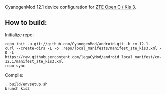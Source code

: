 CyanogenMod 12.1 device configuration for [ZTE Open C / Kis 3](http://konstakang.com/devices/kis3/CM12.1).

How to build:
-------------

Initialize repo:

    repo init -u git://github.com/CyanogenMod/android.git -b cm-12.1
    curl --create-dirs -L -o .repo/local_manifests/manifest_zte_kis3.xml -O -L https://raw.githubusercontent.com/legaCyMod/android_local_manifest/cm-12.1/manifest_zte_kis3.xml
    repo sync

Compile:

    . build/envsetup.sh
    brunch kis3
